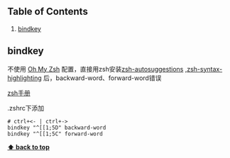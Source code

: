 ## Table of Contents

1. [bindkey](#bindkey)

## bindkey

不使用 [Oh My Zsh](https://github.com/ohmyzsh/ohmyzsh) 配置，直接用zsh安装[zsh-autosuggestions](https://github.com/zsh-users/zsh-autosuggestions) ,[zsh-syntax-highlighting](https://github.com/zsh-users/zsh-syntax-highlighting) 后，backward-word、forward-word错误


[zsh手册](http://zsh.sourceforge.net/Doc/Release/Zsh-Line-Editor.html#Standard-Widgets)

.zshrc下添加
```
# ctrl+<- | ctrl+->
bindkey "^[[1;5D" backward-word
bindkey "^[[1;5C" forward-word
```
**[⬆ back to top](#table-of-contents)**
